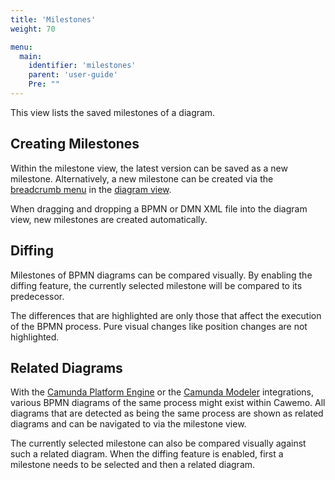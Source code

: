 ```yaml
---
title: 'Milestones'
weight: 70

menu:
  main:
    identifier: 'milestones'
    parent: 'user-guide'
    Pre: ""
---
```


This view lists the saved milestones of a diagram.

## Creating Milestones

Within the milestone view, the latest version can be saved as a new milestone. Alternatively, a new milestone can be created via the [breadcrumb menu](../home#navigation) in the [diagram view](../diagrams).

When dragging and dropping a BPMN or DMN XML file into the diagram view, new milestones are created automatically.

## Diffing

Milestones of BPMN diagrams can be compared visually. By enabling the diffing feature, the currently selected milestone will be compared to its predecessor.

The differences that are highlighted are only those that affect the execution of the BPMN process. Pure visual changes like position changes are not highlighted.

## Related Diagrams

With the [Camunda Platform Engine](../../technical-guide/integrations/engine/) or the [Camunda Modeler](../../technical-guide/integrations/modeler/) integrations, various BPMN diagrams of the same process might exist within Cawemo. All diagrams that are detected as being the same process are shown as related diagrams and can be navigated to via the milestone view.

The currently selected milestone can also be compared visually against such a related diagram. When the diffing feature is enabled, first a milestone needs to be selected and then a related diagram.
